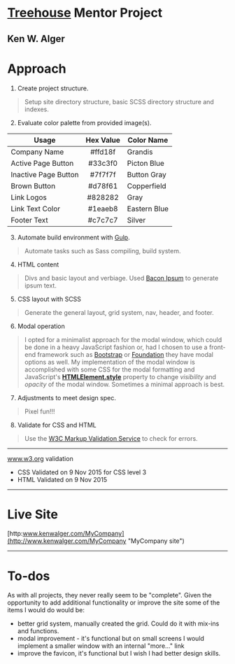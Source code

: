 [Treehouse](https://www.teamtreehouse.com "Treehouse") Mentor Project
===

Ken W. Alger
---

Approach
====

1. Create project structure.

 > Setup site directory structure, basic SCSS directory structure and indexes.

2. Evaluate color palette from provided image(s).

 | Usage | Hex Value | Color Name |
 | --- | :---: | --- |
 | Company Name | #ffd18f | Grandis |
 | Active Page Button | #33c3f0 | Picton Blue |
 | Inactive Page Button | #7f7f7f | Button Gray |
 | Brown Button | #d78f61 | Copperfield |
 | Link Logos | #828282 | Gray |
 | Link Text Color | #1eaeb8 | Eastern Blue|
 | Footer Text | #c7c7c7 | Silver |

3. Automate build environment with [Gulp](http://gulpjs.com/ "Gulp").

 > Automate tasks such as Sass compiling, build system.

4. HTML content

 > Divs and basic layout and verbiage. Used [Bacon Ipsum](https://baconipsum.com/ "Bacon Ipsum") to generate ipsum text.

5. CSS layout with SCSS

 > Generate the general layout, grid system, nav, header, and footer.

6. Modal operation

 > I opted for a minimalist approach for the modal window, which could be done in a heavy JavaScript fashion or, had I
chosen to use a front-end framework such as [Bootstrap](http://www.http://getbootstrap.com/ "Twitter Bootstrap") or
[Foundation](http://www.http://foundation.zurb.com/ "Zurb Foundation") they have modal options as well. My implementation
of the modal window is accomplished with some CSS for the modal formatting and JavaScript's 
[**HTMLElement.style**](https://developer.mozilla.org/en-US/docs/Web/API/HTMLElement/style "HTMLElement.style") property
to change _visibility_ and _opacity_ of the modal window. Sometimes a minimal approach is best.

7. Adjustments to meet design spec.

 > Pixel fun!!!

8. Validate for CSS and HTML

 > Use the [W3C Markup Validation Service](https://validator.w3.org "HTML & CSS Validation") to check for errors.


---
www.w3.org validation
+ CSS Validated on 9 Nov 2015 for CSS level 3
+ HTML Validated on 9 Nov 2015

---

Live Site
===
[http:www.kenwalger.com/MyCompany](http://www.kenwalger.com/MyCompany "MyCompany site")

---

To-dos
===

As with all projects, they never really seem to be "complete". Given the opportunity to add additional functionality or
improve the site some of the items I would do would be:

+ better grid system, manually created the grid. Could do it with mix-ins and functions.
+ modal improvement - it's functional but on small screens I would implement a smaller window with an internal "more..."
link
+ improve the favicon, it's functional but I wish I had better design skills.
